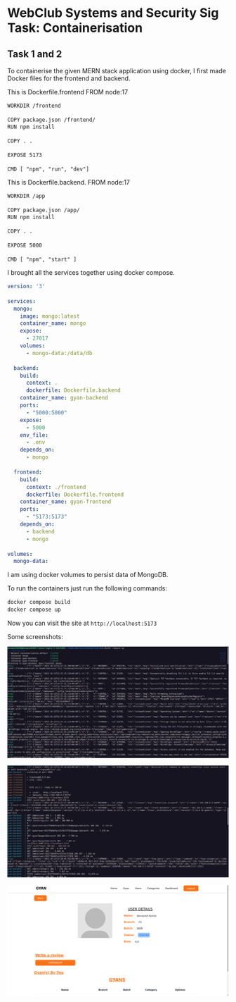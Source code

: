 # WebClub Systems and Security Sig Task: Containerisation

## Task 1 and 2

To containerise the given MERN stack application using docker, I first made Docker files for 
the frontend and backend.

This is Dockerfile.frontend
    FROM node:17

    WORKDIR /frontend

    COPY package.json /frontend/
    RUN npm install

    COPY . .

    EXPOSE 5173

    CMD [ "npm", "run", "dev"]

This is Dockerfile.backend.
    FROM node:17

    WORKDIR /app

    COPY package.json /app/
    RUN npm install

    COPY . .

    EXPOSE 5000

    CMD [ "npm", "start" ]

I brought all the services together using docker compose.

```yaml
version: '3'

services:
  mongo:
    image: mongo:latest
    container_name: mongo
    expose:
      - 27017
    volumes:
      - mongo-data:/data/db

  backend:
    build:
      context: .
      dockerfile: Dockerfile.backend
    container_name: gyan-backend
    ports:
      - "5000:5000"
    expose:
      - 5000
    env_file:
      - .env
    depends_on:
      - mongo

  frontend:
    build:
      context: ./frontend
      dockerfile: Dockerfile.frontend
    container_name: gyan-frontend
    ports:
      - "5173:5173"
    depends_on:
      - backend
      - mongo

volumes:
  mongo-data:
```

I am using docker volumes to persist data of MongoDB.

To run the containers just run the following commands:
```bash
docker compose build
docker compose up
```

Now you can visit the site at `http://localhost:5173`

Some screenshots:

![](ss/task12img1.png)

![](ss/task12img2.png)

![](ss/task12img3.png)


